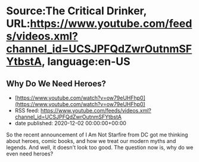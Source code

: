 # Source:The Critical Drinker, URL:https://www.youtube.com/feeds/videos.xml?channel_id=UCSJPFQdZwrOutnmSFYtbstA, language:en-US

## Why Do We Need Heroes?
 - [https://www.youtube.com/watch?v=ow79eUHFhp0](https://www.youtube.com/watch?v=ow79eUHFhp0)
 - RSS feed: https://www.youtube.com/feeds/videos.xml?channel_id=UCSJPFQdZwrOutnmSFYtbstA
 - date published: 2020-12-02 00:00:00+00:00

So the recent announcement of I Am Not Starfire from DC got me thinking about heroes, comic books, and how we treat our modern myths and legends. And well, it doesn't look too good. The question now is, why do we even need heroes?

